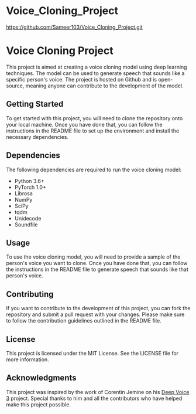 # Voice_Cloning_Project
https://github.com/Sameer103/Voice_Cloning_Project.git
# Voice Cloning Project

This project is aimed at creating a voice cloning model using deep learning techniques. The model can be used to generate speech that sounds like a specific person's voice. The project is hosted on Github and is open-source, meaning anyone can contribute to the development of the model.

## Getting Started

To get started with this project, you will need to clone the repository onto your local machine. Once you have done that, you can follow the instructions in the README file to set up the environment and install the necessary dependencies.

## Dependencies

The following dependencies are required to run the voice cloning model:

- Python 3.6+
- PyTorch 1.0+
- Librosa
- NumPy
- SciPy
- tqdm
- Unidecode
- Soundfile

## Usage

To use the voice cloning model, you will need to provide a sample of the person's voice you want to clone. Once you have done that, you can follow the instructions in the README file to generate speech that sounds like that person's voice.

## Contributing

If you want to contribute to the development of this project, you can fork the repository and submit a pull request with your changes. Please make sure to follow the contribution guidelines outlined in the README file.

## License

This project is licensed under the MIT License. See the LICENSE file for more information.

## Acknowledgments

This project was inspired by the work of Corentin Jemine on his [Deep Voice 3](https://github.com/r9y9/deepvoice3_pytorch) project. Special thanks to him and all the contributors who have helped make this project possible.
